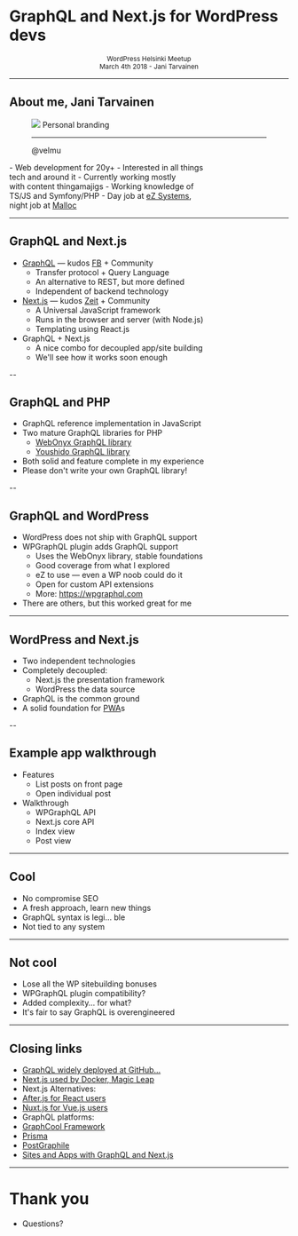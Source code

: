 # GraphQL and Next.js for WordPress devs

<center><small>WordPress Helsinki Meetup<br />March 4th 2018 - Jani Tarvainen</small></center>

---

## About me, Jani Tarvainen

<figure class="about">
<img src="https://janit.iki.fi/shit/bigmug.png">
Personal branding<hr />
@velmu
</figure>
 - Web development for 20y+
 - Interested in all things<br/>tech and around it
 - Currently working mostly<br/>with content thingamajigs
 - Working knowledge of<br />TS/JS and Symfony/PHP
 - Day job at <a href="https://ez.no">eZ Systems</a>,<br/> night job at <a href="https://malloc.fi">Malloc</a>

---

## GraphQL and Next.js

- <a href="https://graphql.org">GraphQL</a> &mdash; kudos <a href="https://facebook.com">FB</a> + Community
  - Transfer protocol + Query Language
  - An alternative to REST, but more defined
  - Independent of backend technology
- <a href="https://github.com/zeit/next.js/">Next.js</a> &mdash; kudos <a href="http://zeit.co">Zeit</a> + Community
  - A Universal JavaScript framework
  - Runs in the browser and server (with Node.js)
  - Templating using React.js
- GraphQL + Next.js
  - A nice combo for decoupled app/site building
  - We'll see how it works soon enough

--

## GraphQL and PHP

- GraphQL reference implementation in JavaScript
- Two mature GraphQL libraries for PHP
  - <a href="https://github.com/webonyx/graphql-php">WebOnyx GraphQL library</a>
  - <a href="https://github.com/Youshido/GraphQL">Youshido GraphQL library</a>
- Both solid and feature complete in my experience
- Please don't write your own GraphQL library!

--

## GraphQL and WordPress
- WordPress does not ship with GraphQL support
- WPGraphQL plugin adds GraphQL support
  - Uses the WebOnyx library, stable foundations
  - Good coverage from what I explored
  - eZ to use &mdash; even a WP noob could do it
  - Open for custom API extensions
  - More: https://wpgraphql.com
- There are others, but this worked great for me

---

## WordPress and Next.js

- Two independent technologies
- Completely decoupled:
  - Next.js the presentation framework
  - WordPress the data source
- GraphQL is the common ground
- A solid foundation for <a href="https://malloc.fi/pwas-fulfill-promise-of-iphone-for-web-developers">PWA</a>s

--

## Example app walkthrough

- Features
  - List posts on front page
  - Open individual post
- Walkthrough
  - WPGraphQL API
  - Next.js core API
  - Index view
  - Post view

---

## Cool

- No compromise SEO
- A fresh approach, learn new things
- GraphQL syntax is legi… ble
- Not tied to any system

---

## Not cool

- Lose all the WP sitebuilding bonuses
- WPGraphQL plugin compatibility?
- Added complexity… for what?
- It's fair to say GraphQL is overengineered

---

## Closing links

 - <a href="http://graphql.org/users/">GraphQL widely deployed at GitHub…</a>
 - <a href="https://react-etc.net/entry/who-is-using-next-js">Next.js used by Docker, Magic Leap</a>
 - Next.js Alternatives:
  - <a href="">After.js for React users</a>
  - <a href="https://react-etc.net/entry/next-js-vs-nuxt-js">Nuxt.js for Vue.js users</a>
 - GraphQL platforms:
  - <a href="
 https://github.com/graphcool/graphcool-framework">GraphCool Framework</a>
  - <a href="https://react-etc.net/entry/prisma-is-a-database-agnostic-graphql-api-layer">Prisma</a>
  -  <a href="https://react-etc.net/entry/postgraphile-creates-a-graphql-api-from-a-postgresql-schema">PostGraphile</a>
 - <a href="https://malloc.fi/building-decoupled-sites-and-apps-with-graphql-and-next-js">Sites and Apps with GraphQL and Next.js</a>

---

# Thank you

- Questions?